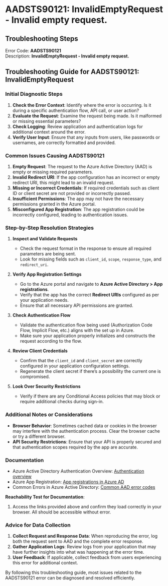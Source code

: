 
# AADSTS90121: InvalidEmptyRequest - Invalid empty request.


## Troubleshooting Steps
Error Code: **AADSTS90121**  
Description: **InvalidEmptyRequest - Invalid empty request.**

## Troubleshooting Guide for AADSTS90121: InvalidEmptyRequest

### Initial Diagnostic Steps
1. **Check the Error Context**: Identify where the error is occurring. Is it during a specific authentication flow, API call, or user action?
2. **Evaluate the Request**: Examine the request being made. Is it malformed or missing essential parameters?
3. **Check Logging**: Review application and authentication logs for additional context around the error.
4. **Verify User Input**: Ensure that any inputs from users, like passwords or usernames, are correctly formatted and provided.

### Common Issues Causing AADSTS90121
1. **Empty Request**: The request to the Azure Active Directory (AAD) is empty or missing required parameters.
2. **Invalid Redirect URI**: If the app configuration has an incorrect or empty redirect URI, this might lead to an invalid request.
3. **Missing or Incorrect Credentials**: If required credentials such as client ID or client secret are not provided or incorrectly passed.
4. **Insufficient Permissions**: The app may not have the necessary permissions granted in the Azure portal.
5. **Misconfigured App Registration**: The app registration could be incorrectly configured, leading to authentication issues.

### Step-by-Step Resolution Strategies
1. **Inspect and Validate Requests**
   - Check the request format in the response to ensure all required parameters are being sent.
   - Look for missing fields such as `client_id`, `scope`, `response_type`, and `redirect_uri`.

2. **Verify App Registration Settings**
   - Go to the Azure portal and navigate to **Azure Active Directory > App registrations**.
   - Verify that the app has the correct **Redirect URIs** configured as per your application needs.
   - Ensure that all necessary API permissions are granted.

3. **Check Authentication Flow**
   - Validate the authentication flow being used (Authorization Code Flow, Implicit Flow, etc.) aligns with the set up in Azure.
   - Make sure your application properly initializes and constructs the request according to the flow.

4. **Review Client Credentials**
   - Confirm that the `client_id` and `client_secret` are correctly configured in your application configuration settings.
   - Regenerate the client secret if there’s a possibility the current one is compromised.

5. **Look Over Security Restrictions**
   - Verify if there are any Conditional Access policies that may block or require additional checks during sign-in.

### Additional Notes or Considerations
- **Browser Behavior**: Sometimes cached data or cookies in the browser may interfere with the authentication process. Clear the browser cache or try a different browser.
- **API Security Restrictions**: Ensure that your API is properly secured and that authentication scopes required by the app are accurate.

### Documentation
- Azure Active Directory Authentication Overview: [Authentication overview](https://docs.microsoft.com/en-us/azure/active-directory/develop/authentication-scenarios)
- Azure App Registration: [App registrations in Azure AD](https://docs.microsoft.com/en-us/azure/active-directory/develop/quickstart-register-app)
- Common Errors in Azure Active Directory: [Common AAD error codes](https://docs.microsoft.com/en-us/azure/active-directory/develop/reference-aad-error-codes)

**Reachability Test for Documentation**:
1. Access the links provided above and confirm they load correctly in your browser. All should be accessible without error.

### Advice for Data Collection
1. **Collect Request and Response Data**: When reproducing the error, log both the request sent to AAD and the complete error response.
2. **Gather Application Logs**: Review logs from your application that may have further insights into what was happening at the error time.
3. **User Feedback**: If applicable, collect feedback from users experiencing this error for additional context.

By following this troubleshooting guide, most issues related to the AADSTS90121 error can be diagnosed and resolved efficiently.